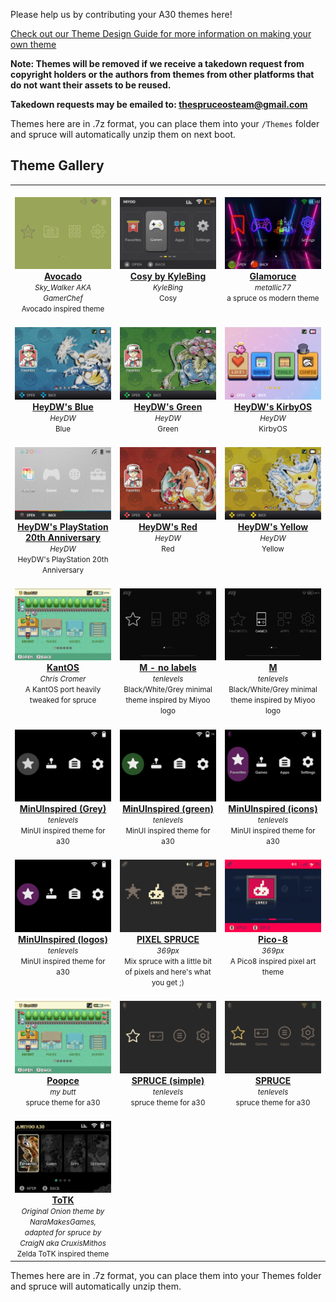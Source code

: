 Please help us by contributing your A30 themes here!


[Check out our Theme Design Guide for more information on making your own theme](https://github.com/spruceUI/spruceOS/wiki/09.-Theme-Design-guide)

**Note: Themes will be removed if we receive a takedown request from copyright holders or the authors from themes from other platforms that do not want their assets to be reused.**

**Takedown requests may be emailed to: thespruceosteam@gmail.com**

Themes here are in .7z format, you can place them into your `/Themes` folder and spruce will automatically unzip them on next boot.


## Theme Gallery

<table align="center">
<tr>
<td align="center" valign="top" width="33.33%">
        <br/>
        <a href="https://raw.githubusercontent.com/spruceUI/Themes/main/PackedThemes/Avocado.7z">
        <img title="Avocado" width="200px" src="https://raw.githubusercontent.com/spruceUI/Themes/main/Themes/Avocado/preview.png" /><br/>
        <b>Avocado</b></a><br/>
        <small><i>Sky_Walker AKA GamerChef</i></small><br/>
        <small>Avocado inspired theme</small><br/>
        </td>
<td align="center" valign="top" width="33.33%">
        <br/>
        <a href="https://raw.githubusercontent.com/spruceUI/Themes/main/PackedThemes/Cosy%20by%20KyleBing.7z">
        <img title="Cosy by KyleBing" width="200px" src="https://raw.githubusercontent.com/spruceUI/Themes/main/Themes/Cosy%20by%20KyleBing/preview.png" /><br/>
        <b>Cosy by KyleBing</b></a><br/>
        <small><i>KyleBing</i></small><br/>
        <small>Cosy</small><br/>
        </td>
<td align="center" valign="top" width="33.33%">
        <br/>
        <a href="https://raw.githubusercontent.com/spruceUI/Themes/main/PackedThemes/Glamoruce.7z">
        <img title="Glamoruce" width="200px" src="https://raw.githubusercontent.com/spruceUI/Themes/main/Themes/Glamoruce/preview.png" /><br/>
        <b>Glamoruce</b></a><br/>
        <small><i>metallic77</i></small><br/>
        <small>a spruce os modern theme</small><br/>
        </td>
</tr>
<tr>
<td align="center" valign="top" width="33.33%">
        <br/>
        <a href="https://raw.githubusercontent.com/spruceUI/Themes/main/PackedThemes/HeyDW's%20Blue.7z">
        <img title="HeyDW's Blue" width="200px" src="https://raw.githubusercontent.com/spruceUI/Themes/main/Themes/HeyDW's%20Blue/preview.png" /><br/>
        <b>HeyDW's Blue</b></a><br/>
        <small><i>HeyDW</i></small><br/>
        <small>Blue</small><br/>
        </td>
<td align="center" valign="top" width="33.33%">
        <br/>
        <a href="https://raw.githubusercontent.com/spruceUI/Themes/main/PackedThemes/HeyDW's%20Green.7z">
        <img title="HeyDW's Green" width="200px" src="https://raw.githubusercontent.com/spruceUI/Themes/main/Themes/HeyDW's%20Green/preview.png" /><br/>
        <b>HeyDW's Green</b></a><br/>
        <small><i>HeyDW</i></small><br/>
        <small>Green</small><br/>
        </td>
<td align="center" valign="top" width="33.33%">
        <br/>
        <a href="https://raw.githubusercontent.com/spruceUI/Themes/main/PackedThemes/HeyDW's%20KirbyOS.7z">
        <img title="HeyDW's KirbyOS" width="200px" src="https://raw.githubusercontent.com/spruceUI/Themes/main/Themes/HeyDW's%20KirbyOS/preview.png" /><br/>
        <b>HeyDW's KirbyOS</b></a><br/>
        <small><i>HeyDW</i></small><br/>
        <small>KirbyOS</small><br/>
        </td>
</tr>
<tr>
<td align="center" valign="top" width="33.33%">
        <br/>
        <a href="https://raw.githubusercontent.com/spruceUI/Themes/main/PackedThemes/HeyDW's%20PlayStation%2020th%20Anniversary.7z">
        <img title="HeyDW's PlayStation 20th Anniversary" width="200px" src="https://raw.githubusercontent.com/spruceUI/Themes/main/Themes/HeyDW's%20PlayStation%2020th%20Anniversary/preview.png" /><br/>
        <b>HeyDW's PlayStation 20th Anniversary</b></a><br/>
        <small><i>HeyDW</i></small><br/>
        <small>HeyDW's PlayStation 20th Anniversary</small><br/>
        </td>
<td align="center" valign="top" width="33.33%">
        <br/>
        <a href="https://raw.githubusercontent.com/spruceUI/Themes/main/PackedThemes/HeyDW's%20Red.7z">
        <img title="HeyDW's Red" width="200px" src="https://raw.githubusercontent.com/spruceUI/Themes/main/Themes/HeyDW's%20Red/preview.png" /><br/>
        <b>HeyDW's Red</b></a><br/>
        <small><i>HeyDW</i></small><br/>
        <small>Red</small><br/>
        </td>
<td align="center" valign="top" width="33.33%">
        <br/>
        <a href="https://raw.githubusercontent.com/spruceUI/Themes/main/PackedThemes/HeyDW's%20Yellow.7z">
        <img title="HeyDW's Yellow" width="200px" src="https://raw.githubusercontent.com/spruceUI/Themes/main/Themes/HeyDW's%20Yellow/preview.png" /><br/>
        <b>HeyDW's Yellow</b></a><br/>
        <small><i>HeyDW</i></small><br/>
        <small>Yellow</small><br/>
        </td>
</tr>
<tr>
<td align="center" valign="top" width="33.33%">
        <br/>
        <a href="https://raw.githubusercontent.com/spruceUI/Themes/main/PackedThemes/KantOS.7z">
        <img title="KantOS" width="200px" src="https://raw.githubusercontent.com/spruceUI/Themes/main/Themes/KantOS/preview.png" /><br/>
        <b>KantOS</b></a><br/>
        <small><i>Chris Cromer</i></small><br/>
        <small>A KantOS port heavily tweaked for spruce</small><br/>
        </td>
<td align="center" valign="top" width="33.33%">
        <br/>
        <a href="https://raw.githubusercontent.com/spruceUI/Themes/main/PackedThemes/M%20-%20no%20labels.7z">
        <img title="M - no labels" width="200px" src="https://raw.githubusercontent.com/spruceUI/Themes/main/Themes/M%20-%20no%20labels/preview.png" /><br/>
        <b>M - no labels</b></a><br/>
        <small><i>tenlevels</i></small><br/>
        <small>Black/White/Grey minimal theme inspired by Miyoo logo</small><br/>
        </td>
<td align="center" valign="top" width="33.33%">
        <br/>
        <a href="https://raw.githubusercontent.com/spruceUI/Themes/main/PackedThemes/M.7z">
        <img title="M" width="200px" src="https://raw.githubusercontent.com/spruceUI/Themes/main/Themes/M/preview.png" /><br/>
        <b>M</b></a><br/>
        <small><i>tenlevels</i></small><br/>
        <small>Black/White/Grey minimal theme inspired by Miyoo logo</small><br/>
        </td>
</tr>
<tr>
<td align="center" valign="top" width="33.33%">
        <br/>
        <a href="https://raw.githubusercontent.com/spruceUI/Themes/main/PackedThemes/MinUInspired%20(Grey).7z">
        <img title="MinUInspired (Grey)" width="200px" src="https://raw.githubusercontent.com/spruceUI/Themes/main/Themes/MinUInspired%20(Grey)/preview.png" /><br/>
        <b>MinUInspired (Grey)</b></a><br/>
        <small><i>tenlevels</i></small><br/>
        <small>MinUI inspired theme for a30</small><br/>
        </td>
<td align="center" valign="top" width="33.33%">
        <br/>
        <a href="https://raw.githubusercontent.com/spruceUI/Themes/main/PackedThemes/MinUInspired%20(green).7z">
        <img title="MinUInspired (green)" width="200px" src="https://raw.githubusercontent.com/spruceUI/Themes/main/Themes/MinUInspired%20(green)/preview.png" /><br/>
        <b>MinUInspired (green)</b></a><br/>
        <small><i>tenlevels</i></small><br/>
        <small>MinUI inspired theme for a30</small><br/>
        </td>
<td align="center" valign="top" width="33.33%">
        <br/>
        <a href="https://raw.githubusercontent.com/spruceUI/Themes/main/PackedThemes/MinUInspired%20(icons).7z">
        <img title="MinUInspired (icons)" width="200px" src="https://raw.githubusercontent.com/spruceUI/Themes/main/Themes/MinUInspired%20(icons)/preview.png" /><br/>
        <b>MinUInspired (icons)</b></a><br/>
        <small><i>tenlevels</i></small><br/>
        <small>MinUI inspired theme for a30</small><br/>
        </td>
</tr>
<tr>
<td align="center" valign="top" width="33.33%">
        <br/>
        <a href="https://raw.githubusercontent.com/spruceUI/Themes/main/PackedThemes/MinUInspired%20(logos).7z">
        <img title="MinUInspired (logos)" width="200px" src="https://raw.githubusercontent.com/spruceUI/Themes/main/Themes/MinUInspired%20(logos)/preview.png" /><br/>
        <b>MinUInspired (logos)</b></a><br/>
        <small><i>tenlevels</i></small><br/>
        <small>MinUI inspired theme for a30</small><br/>
        </td>
<td align="center" valign="top" width="33.33%">
        <br/>
        <a href="https://raw.githubusercontent.com/spruceUI/Themes/main/PackedThemes/PIXEL%20SPRUCE.7z">
        <img title="PIXEL SPRUCE" width="200px" src="https://raw.githubusercontent.com/spruceUI/Themes/main/Themes/PIXEL%20SPRUCE/preview.png" /><br/>
        <b>PIXEL SPRUCE</b></a><br/>
        <small><i>369px</i></small><br/>
        <small>Mix spruce with a little bit of pixels and here's what you get ;)</small><br/>
        </td>
<td align="center" valign="top" width="33.33%">
        <br/>
        <a href="https://raw.githubusercontent.com/spruceUI/Themes/main/PackedThemes/Pico-8.7z">
        <img title="Pico-8" width="200px" src="https://raw.githubusercontent.com/spruceUI/Themes/main/Themes/Pico-8/preview.png" /><br/>
        <b>Pico-8</b></a><br/>
        <small><i>369px</i></small><br/>
        <small>A Pico8 inspired pixel art theme</small><br/>
        </td>
</tr>
<tr>
<td align="center" valign="top" width="33.33%">
        <br/>
        <a href="https://raw.githubusercontent.com/spruceUI/Themes/main/PackedThemes/Poopce.7z">
        <img title="Poopce" width="200px" src="https://raw.githubusercontent.com/spruceUI/Themes/main/Themes/Poopce/preview.png" /><br/>
        <b>Poopce</b></a><br/>
        <small><i>my butt</i></small><br/>
        <small>spruce theme for a30</small><br/>
        </td>
<td align="center" valign="top" width="33.33%">
        <br/>
        <a href="https://raw.githubusercontent.com/spruceUI/Themes/main/PackedThemes/SPRUCE%20(simple).7z">
        <img title="SPRUCE (simple)" width="200px" src="https://raw.githubusercontent.com/spruceUI/Themes/main/Themes/SPRUCE%20(simple)/preview.png" /><br/>
        <b>SPRUCE (simple)</b></a><br/>
        <small><i>tenlevels</i></small><br/>
        <small>spruce theme for a30</small><br/>
        </td>
<td align="center" valign="top" width="33.33%">
        <br/>
        <a href="https://raw.githubusercontent.com/spruceUI/Themes/main/PackedThemes/SPRUCE.7z">
        <img title="SPRUCE" width="200px" src="https://raw.githubusercontent.com/spruceUI/Themes/main/Themes/SPRUCE/preview.png" /><br/>
        <b>SPRUCE</b></a><br/>
        <small><i>tenlevels</i></small><br/>
        <small>spruce theme for a30</small><br/>
        </td>
</tr>
<tr>
<td align="center" valign="top" width="33.33%">
        <br/>
        <a href="https://raw.githubusercontent.com/spruceUI/Themes/main/PackedThemes/ToTK.7z">
        <img title="ToTK" width="200px" src="https://raw.githubusercontent.com/spruceUI/Themes/main/Themes/ToTK/preview.png" /><br/>
        <b>ToTK</b></a><br/>
        <small><i>Original Onion theme by NaraMakesGames, adapted for spruce by CraigN aka CruxisMithos</i></small><br/>
        <small>Zelda ToTK inspired theme</small><br/>
        </td>
</tr>
</table>

Themes here are in .7z format, you can place them into your Themes folder and spruce will automatically unzip them.
